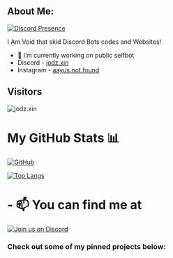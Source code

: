 ## About Me:

[![Discord Presence](https://lanyard.cnrad.dev/api/622765592629215233)](https://discord.com/users/622765592629215233)


I Am Void that skid Discord Bots codes and Websites!
- 🔭 I’m currently working on public selfbot
- Discord - [jodz.xin](https://discord.com/users/622765592629215233)
- Instagram - [aayus.not.found](https://instagram.com/aayus.not.found)

## Visitors
![jodz.xin](https://profile-counter.glitch.me/voidfy69/count.svg)


# My GitHub Stats 📊

[![GitHub](https://github-readme-stats.vercel.app/api?username=ItzYourHacker&theme=tokyonight)](https://github.com/ItzYourHacker)

[![Top Langs](https://github-readme-stats.vercel.app/api/top-langs/?username=voidfy69&theme=tokyonight&layout=compact)](https://github.com/voidfy69)




# - 📫 You can find me at 

[![Join us on Discord](https://invidget.switchblade.xyz/5U6yTjV2UC?theme=dark)](https://discord.gg/5U6yTjV2UC)

### Check out some of my pinned projects below:
